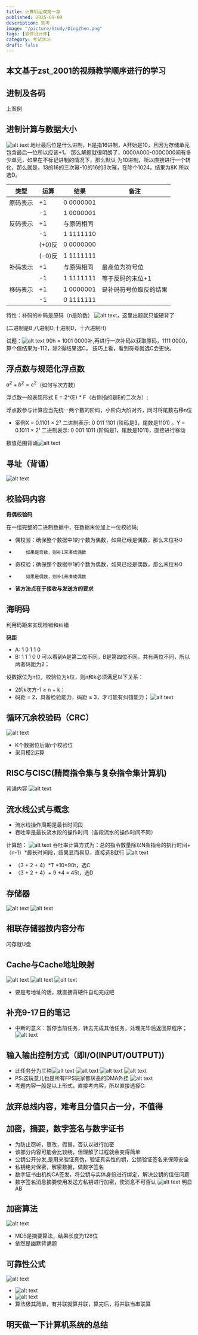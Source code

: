 ```yaml
---
title: 计算机组成第一章
published: 2025-09-09
description: 软考
image: "/picture/Study/DingZhen.png"
tags: [软件设计师]
category: 考试学习
draft: false
---
```

## 本文基于zst_2001的视频教学顺序进行的学习

## 进制及各码
上案例

## 进制计算与数据大小
![alt text](image.png)
地址最后位是什么进制，H是指16进制，A开始是10，且因为存储单元包含最后一位所以应该+1。
那么解题就很明朗了，0000A000-000C000间有多少单元，如果在不标记进制的情况下，那么默认
为10进制，所以直接进行一个转化，那么就是，13的16的三次幂-10的16的3次幂，在除个1024，结果为8K
所以选D。

| 类型 | 运算 | 结果 | 备注 |
|---|---|---|---|
| 原码表示 | +1 | 0 0000001 | |
| | -1 | 1 0000001 | |
| 反码表示 | +1 | 与原码相同 | |
| | -1 | 1 1111110 | |
| | (+0)反| 0 0000000 | |
| | (-0)反| 1 1111111 | |
| 补码表示 |+1 |与原码相同|最高位为符号位|
| | -1 | 1 1111111 |等于反码的末位+1|
| 移码表示 |+1 |1 0000001  | 是补码符号位取反的结果|
| | -1 | 0 1111111 | |

特性：补码的补码是原码（n是阶数）
![alt text](image-5.png)，这里出题就只能硬背了

(二进制是B,八进制O,十进制D，十六进制H)

试题：![alt text](image-6.png)
90h = 1001 0000补,再进行一次补码以获取原码，1111 0000，算个值结果为-112，除2得结果选C，
技巧上看，看到符号就选C会更快。

## 浮点数与规范化浮点数

$a^{2} + b^{2} = c^{2}$（如何写次方数）

浮点数一般表现形式 E = 2^{E} * F（右侧指的是E的二次方）;

浮点数参与计算应当先统一两个数的阶码，小阶向大阶对齐，同时将尾数右移n位
- 案例X = 0.1101 × 2³
二进制表示: 0 011 1101
(阶码是3，尾数是1101)
。Y = 0.1011 × 2¹
二进制表示: 0 001 1011
(阶码是1，尾数是1011)，直接进行移动

数值范围背诵![alt text](image-8.png)
## 寻址（背诵）
![alt text](image-7.png)

## 校验码内容

**奇偶校验码**

在一组完整的二进制数据中，在数据末位加上一位校验码;
- 偶校验：确保整个数据中1的个数为偶数，如果已经是偶数，那么末位补0
-         如果是奇数，则补1来凑成偶数
- 奇校验；确保整个数据中1的个数为偶数，如果已经是偶数，那么末位补0
-         如果是偶数，则补1来凑成偶数
- **该方法点在于接收与发送方的要求**

## 海明码
利用码距来实现检错和纠错

**码距**
- A: 1 0 1 1 0
- B: 1 1 1 0 0
可以看到A是第二位不同，B是第四位不同，共有两位不同，所以两者码距为2；

设数据位为n位，校验位为k位，则n和k必须满足以下关系：
- 2的k次方-1 ≥ n + k；
- 码距 = 2，具备检验能力，码距 ≥ 3，才可能有纠错能力；
![alt text](image-9.png)

## 循环冗余校验码（CRC）

![alt text](image-10.png)
- K个数据位后跟r个校验位
- 采用模2运算

## RISC与CISC(精简指令集与复杂指令集计算机)
背诵内容
![alt text](image-11.png)

## 流水线公式与概念
- 流水线操作周期是最长时间段
- 吞吐率是最长流水段的操作时间（各段流水的操作时间不同）
 
计算题：
![alt text](image-13.png)
吞吐率计算方式为：总的指令数量除以N条指令的执行时间+（n-1）*最长时间段，结果显而易见，直接选B就行
![alt text](image-14.png)
- （3 + 2 + 4）*T *10=90t，选C
- （3 + 2 + 4）+ 9 *4 = 45t，选D

## 存储器
![alt text](image-15.png)
![alt text](image-16.png)
## 相联存储器按内容分布
闪存就U盘

## Cache与Cache地址映射
![alt text](image-17.png)
![alt text](image-18.png)
![alt text](image-20.png)
- 要是考地址的话，就直接背硬件自动完成吧

## 补充9-17日的笔记
- 中断的意义：暂停当前任务，转去完成其他任务，处理完毕后返回原程序；
![alt text](image-25.png)

## 输入输出控制方式（即I/O(INPUT/OUTPUT))
- 此任务分为三种![alt text](image-23.png)
![alt text](image-24.png)
![alt text](image-26.png)
![alt text](image-27.png)
- PS:这玩意儿也是所有FPS玩家都厌恶的DMA外挂
![alt text](image-28.png)
- 考题内容一般是以上形式，直接考内容，所以直接选择C:

## 放弃总线内容，难考且分值只占一分，不值得

## 加密，摘要，数字签名与数字证书
- 为防止窃听，篡改，假冒，否认以进行加密
- 该部分内容可能会比较绕，但理解了过程就会变得简单
- 公钥公开分发,是用来验证真伪，验证真实性的钥，公钥验证签名来保障安全
- 私钥绝对保密，解密数据，做数字签名
- 数字证书由机构CA签发，将公钥与实体身份进行绑定，解决公钥的信任问题
- 数字签名消息摘要使用发送方私钥进行加密，使消息不可否认
![alt text](image-29.png)
明显AB

## 加密算法
![alt text](image-30.png)
- MD5是摘要算法，结果长度为128位
- 依然是幽默背诵题

## 可靠性公式
![alt text](image-31.png)
- ![alt text](image-32.png)
- ![alt text](image-33.png)
- 算法极其简单，有并联就算并联，算完后，将并联当串联算

## 明天做一下计算机系统的总结